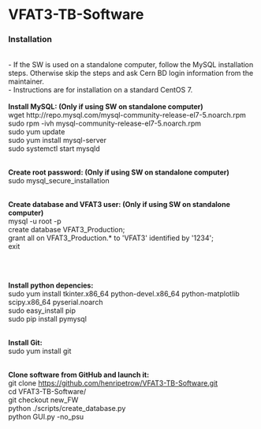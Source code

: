 # VFAT3-TB-Software



<h3>Installation</h3>
<br>- If the SW is used on a standalone computer, follow the MySQL installation steps. Otherwise skip the steps and ask 
Cern BD login information from the maintainer.
<br>- Instructions are for installation on a standard CentOS 7. 

<br>
<br><b>Install MySQL: (Only if using SW on standalone computer)</b>
<br>wget http://repo.mysql.com/mysql-community-release-el7-5.noarch.rpm
<br>sudo rpm -ivh mysql-community-release-el7-5.noarch.rpm
<br>sudo yum update
<br>sudo yum install mysql-server
<br>sudo systemctl start mysqld

<br><b>Create root password: (Only if using SW on standalone computer)</b>
<br>sudo mysql_secure_installation

<br><b>Create database and VFAT3 user: (Only if using SW on standalone computer)</b>
<br>mysql -u root -p
<br>create database VFAT3_Production;
<br>grant all on VFAT3_Production.* to 'VFAT3' identified by '1234';
<br>exit

<br>


<br><b>Install python depencies:</b>
<br>sudo yum install tkinter.x86_64 python-devel.x86_64 python-matplotlib scipy.x86_64 pyserial.noarch 
<br>sudo easy_install pip
<br>sudo pip install pymysql

<br><b>Install Git:</b>
<br>sudo yum install git

<br><b>Clone software from GitHub and launch it:</b>
<br>git clone https://github.com/henripetrow/VFAT3-TB-Software.git
<br>cd VFAT3-TB-Software/
<br>git checkout new_FW
<br>python ./scripts/create_database.py
<br>python GUI.py -no_psu
